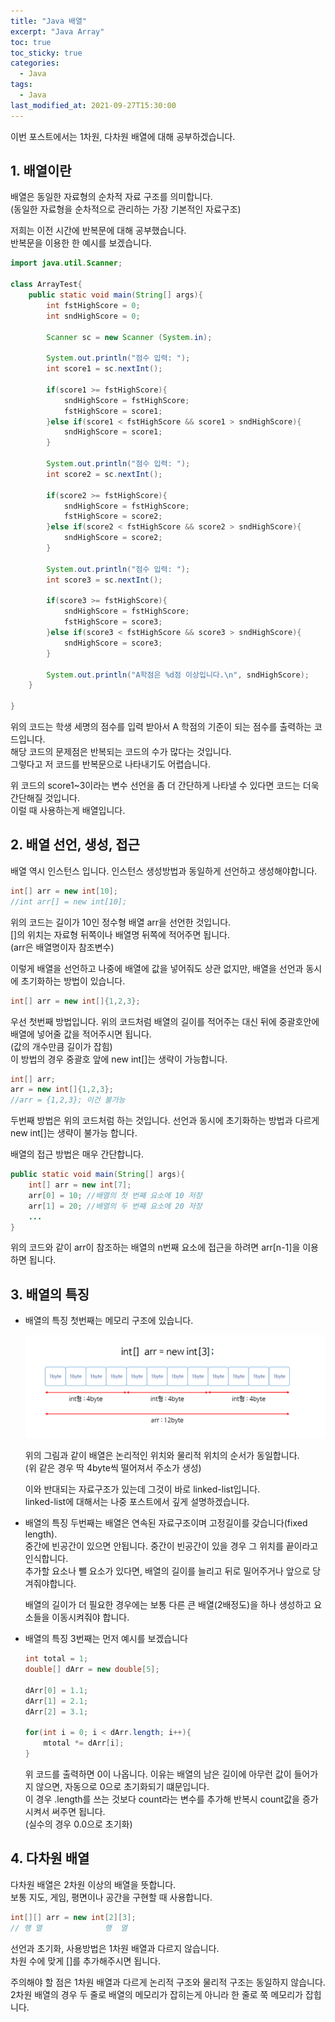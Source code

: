 ```yaml
---
title: "Java 배열"
excerpt: "Java Array"
toc: true
toc_sticky: true
categories:
  - Java
tags:
  - Java
last_modified_at: 2021-09-27T15:30:00
---
```


이번 포스트에서는 1차원, 다차원 배열에 대해 공부하겠습니다.<br/>

## 1. 배열이란

배열은 동일한 자료형의 순차적 자료 구조를 의미합니다.<br/>
(동일한 자료형을 순차적으로 관리하는 가장 기본적인 자료구조)<br/>

저희는 이전 시간에 반복문에 대해 공부했습니다.<br/>
반복문을 이용한 한 예시를 보겠습니다.

```java
import java.util.Scanner;

class ArrayTest{
    public static void main(String[] args){
        int fstHighScore = 0;
        int sndHighScore = 0;

        Scanner sc = new Scanner (System.in);

        System.out.println("점수 입력: ");
        int score1 = sc.nextInt();

        if(score1 >= fstHighScore){
            sndHighScore = fstHighScore;
            fstHighScore = score1;
        }else if(score1 < fstHighScore && score1 > sndHighScore){
            sndHighScore = score1;
        }

        System.out.println("점수 입력: ");
        int score2 = sc.nextInt();

        if(score2 >= fstHighScore){
            sndHighScore = fstHighScore;
            fstHighScore = score2;
        }else if(score2 < fstHighScore && score2 > sndHighScore){
            sndHighScore = score2;
        }

        System.out.println("점수 입력: ");
        int score3 = sc.nextInt();

        if(score3 >= fstHighScore){
            sndHighScore = fstHighScore;
            fstHighScore = score3;
        }else if(score3 < fstHighScore && score3 > sndHighScore){
            sndHighScore = score3;
        }

        System.out.println("A학점은 %d점 이상입니다.\n", sndHighScore);
    }

}
```

위의 코드는 학생 세명의 점수를 입력 받아서 A 학점의 기준이 되는 점수를 출력하는 코드입니다.<br/>
해당 코드의 문제점은 반복되는 코드의 수가 많다는 것입니다.<br/>
그렇다고 저 코드를 반복문으로 나타내기도 어렵습니다.<br/>

위 코드의 score1~3이라는 변수 선언을 좀 더 간단하게 나타낼 수 있다면 코드는 더욱 간단해질 것입니다.<br/>
이럴 때 사용하는게 배열입니다.<br/>

## 2. 배열 선언, 생성, 접근

배열 역시 인스턴스 입니다. 인스턴스 생성방법과 동일하게 선언하고 생성해야합니다.<br/>

```java
int[] arr = new int[10];
//int arr[] = new int[10];
```

위의 코드는 길이가 10인 정수형 배열 arr을 선언한 것입니다.<br/>
[]의 위치는 자료형 뒤쪽이나 배열명 뒤쪽에 적어주면 됩니다.<br/>
(arr은 배열명이자 참조변수)<br/>

이렇게 배열을 선언하고 나중에 배열에 값을 넣어줘도 상관 없지만, 배열을 선언과 동시에 초기화하는 방법이 있습니다.<br/>

```java
int[] arr = new int[]{1,2,3};
```

우선 첫번째 방법입니다. 위의 코드처럼 배열의 길이를 적어주는 대신 뒤에 중괄호안에 배열에 넣어줄 값을 적어주시면 됩니다.<br/>
(값의 개수만큼 길이가 잡힘)<br/>
이 방법의 경우 중괄호 앞에 new int[]는 생략이 가능합니다.<br/>

```java
int[] arr;
arr = new int[]{1,2,3};
//arr = {1,2,3}; 이건 불가능
```

두번째 방법은 위의 코드처럼 하는 것입니다. 선언과 동시에 초기화하는 방법과 다르게 new int[]는 생략이 불가능 합니다.<br/>

배열의 접근 방법은 매우 간단합니다.

```java
public static void main(String[] args){
    int[] arr = new int[7];
    arr[0] = 10; //배열의 첫 번째 요소에 10 저장
    arr[1] = 20; //배열의 두 번째 요소에 20 저장
    ...
}

```

위의 코드와 같이 arr이 참조하는 배열의 n번째 요소에 접근을 하려면 arr[n-1]을 이용하면 됩니다.

## 3. 배열의 특징

- 배열의 특징 첫번째는 메모리 구조에 있습니다.<br/>

  ![메모리 구조](/images/array.png)<br/>

  위의 그림과 같이 배열은 논리적인 위치와 물리적 위치의 순서가 동일합니다.<br/>
  (위 같은 경우 딱 4byte씩 떨어져서 주소가 생성)<br/>

  이와 반대되는 자료구조가 있는데 그것이 바로 linked-list입니다.<br/>
  linked-list에 대해서는 나중 포스트에서 깊게 설명하겠습니다.<br/>

- 배열의 특징 두번째는 배열은 연속된 자료구조이며 고정길이를 갖습니다(fixed length).<br/>
  중간에 빈공간이 있으면 안됩니다. 중간이 빈공간이 있을 경우 그 위치를 끝이라고 인식합니다.<br/>
  추가할 요소나 뺄 요소가 있다면, 배열의 길이를 늘리고 뒤로 밀어주거나 앞으로 당겨줘야합니다.<br/>

  배열의 길이가 더 필요한 경우에는 보통 다른 큰 배열(2배정도)을 하나 생성하고 요소들을 이동시켜줘야 합니다.<br/>

- 배열의 특징 3번째는 먼저 예시를 보겠습니다

  ```java
  int total = 1;
  double[] dArr = new double[5];

  dArr[0] = 1.1;
  dArr[1] = 2.1;
  dArr[2] = 3.1;

  for(int i = 0; i < dArr.length; i++){
      mtotal *= dArr[i];
  }
  ```

  위 코드를 출력하면 0이 나옵니다. 이유는 배열의 남은 길이에 아무런 값이 들어가지 않으면, 자동으로 0으로 초기화되기 떄문입니다.<br/>
  이 경우 .length를 쓰는 것보다 count라는 변수를 추가해 반복시 count값을 증가시켜서 써주면 됩니다.<br/>
  (실수의 경우 0.0으로 초기화)

## 4. 다차원 배열

다차원 배열은 2차원 이상의 배열을 뜻합니다.<br/>
보통 지도, 게임, 평면이나 공간을 구현할 때 사용합니다.<br/>

```java
int[][] arr = new int[2][3];
// 행 열              행  열
```

선언과 초기화, 사용방법은 1차원 배열과 다르지 않습니다.<br/>
차원 수에 맞게 []를 추가해주시면 됩니다.<br/>

주의해야 할 점은 1차원 배열과 다르게 논리적 구조와 물리적 구조는 동일하지 않습니다.<br/>
2차원 배열의 경우 두 줄로 배열의 메모리가 잡히는게 아니라 한 줄로 쭉 메모리가 잡힙니다.<br/>
